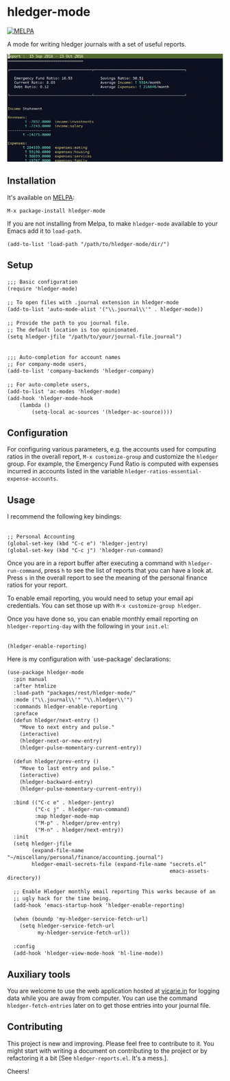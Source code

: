 # hledger-mode

[![MELPA](https://melpa.org/packages/hledger-mode-badge.svg)](https://melpa.org/#/hledger-mode)

A mode for writing hledger journals with a set of useful reports.

![Sample Reports](_assets/sample_reports.gif?raw=true "Reports")

## Installation

It's available on [MELPA](http://melpa.org/):

    M-x package-install hledger-mode

If you are not installing from Melpa, to make `hledger-mode` available
to your Emacs add it to `load-path`.

    (add-to-list 'load-path "/path/to/hledger-mode/dir/")


## Setup

```elisp
;;; Basic configuration
(require 'hledger-mode)

;; To open files with .journal extension in hledger-mode
(add-to-list 'auto-mode-alist '("\\.journal\\'" . hledger-mode))

;; Provide the path to you journal file.
;; The default location is too opinionated.
(setq hledger-jfile "/path/to/your/journal-file.journal")


;;; Auto-completion for account names
;; For company-mode users,
(add-to-list 'company-backends 'hledger-company)

;; For auto-complete users,
(add-to-list 'ac-modes 'hledger-mode)
(add-hook 'hledger-mode-hook
    (lambda ()
        (setq-local ac-sources '(hledger-ac-source))))

```

## Configuration

For configuring various parameters, e.g. the accounts used for
computing ratios in the overall report, `M-x customize-group` and
customize the `hledger` group. For example, the Emergency Fund Ratio
is computed with expenses incurred in accounts listed in the variable
`hledger-ratios-essential-expense-accounts`.


## Usage

I recommend the following key bindings:

```elisp

;; Personal Accounting
(global-set-key (kbd "C-c e") 'hledger-jentry)
(global-set-key (kbd "C-c j") 'hledger-run-command)

```

Once you are in a report buffer after executing a command with
`hledger-run-command`, press `h` to see the list of reports that you
can have a look at. Press `s` in the overall report to see the meaning
of the personal finance ratios for your report.

To enable email reporting, you would need to setup your email api
credentials. You can set those up with `M-x customize-group hledger`.

Once you have done so, you can enable monthly email reporting on
`hledger-reporting-day` with the following in your `init.el`:

```elisp

(hledger-enable-reporting)

```


Here is my configuration with `use-package' declarations:

``` elisp
(use-package hledger-mode
  :pin manual
  :after htmlize
  :load-path "packages/rest/hledger-mode/"
  :mode ("\\.journal\\'" "\\.hledger\\'")
  :commands hledger-enable-reporting
  :preface
  (defun hledger/next-entry ()
    "Move to next entry and pulse."
    (interactive)
    (hledger-next-or-new-entry)
    (hledger-pulse-momentary-current-entry))

  (defun hledger/prev-entry ()
    "Move to last entry and pulse."
    (interactive)
    (hledger-backward-entry)
    (hledger-pulse-momentary-current-entry))

  :bind (("C-c e" . hledger-jentry)
         ("C-c j" . hledger-run-command)
         :map hledger-mode-map
         ("M-p" . hledger/prev-entry)
         ("M-n" . hledger/next-entry))
  :init
  (setq hledger-jfile
        (expand-file-name "~/miscellany/personal/finance/accounting.journal")
        hledger-email-secrets-file (expand-file-name "secrets.el"
                                                     emacs-assets-directory))

  ;; Enable Hledger monthly email reporting This works because of an
  ;; ugly hack for the time being.
  (add-hook 'emacs-startup-hook 'hledger-enable-reporting)

  (when (boundp 'my-hledger-service-fetch-url)
    (setq hledger-service-fetch-url
          my-hledger-service-fetch-url))

  :config
  (add-hook 'hledger-view-mode-hook 'hl-line-mode))

```

## Auxiliary tools

You are welcome to use the web application hosted
at [vicarie.in](https://services.vicarie.in) for logging data while
you are away from computer. You can use the command
`hledger-fetch-entries` later on to get those entries into your
journal file.


## Contributing

This project is new and improving. Please feel free to contribute to
it. You might start with writing a document on contributing to the
project or by refactoring it a bit [See `hledger-reports.el`. It's a
mess.].

Cheers!

